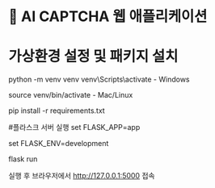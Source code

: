 # 🧠 AI CAPTCHA 웹 애플리케이션

# 가상환경 설정 및 패키지 설치
python -m venv venv
venv\Scripts\activate            - Windows

source venv/bin/activate       - Mac/Linux

pip install -r requirements.txt

#플라스크 서버 실행
set FLASK_APP=app

set FLASK_ENV=development

flask run

실행 후 브라우저에서 http://127.0.0.1:5000 접속
